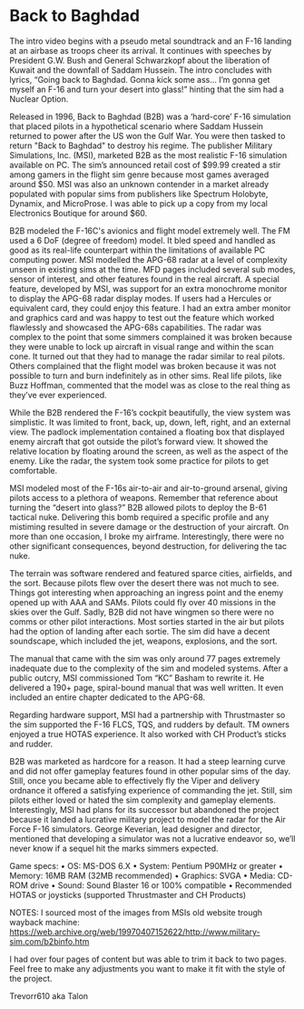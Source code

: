 # Back to Baghdad

The intro video begins with a pseudo metal soundtrack and an F-16 landing at an airbase as troops cheer its arrival. It continues with speeches by President G.W. Bush and General Schwarzkopf about the liberation of Kuwait and the downfall of Saddam Hussein. The intro concludes with lyrics, “Going back to Baghdad. Gonna kick some ass… I’m gonna get myself an F-16 and turn your desert into glass!” hinting that the sim had a Nuclear Option. 

Released in 1996, Back to Baghdad (B2B) was a ‘hard-core’ F-16 simulation that placed pilots in a hypothetical scenario where Saddam Hussein returned to power after the US won the Gulf War. You were then tasked to return "Back to Baghdad" to destroy his regime. The publisher Military Simulations, Inc. (MSI), marketed B2B as the most realistic F-16 simulation available on PC. The sim’s announced retail cost of $99.99 created a stir among gamers in the flight sim genre because most games averaged around $50. MSI was also an unknown contender in a market already populated with popular sims from publishers like Spectrum Holobyte, Dynamix, and MicroProse.  I was able to pick up a copy from my local Electronics Boutique for around $60.

B2B modeled the F-16C's avionics and flight model extremely well.  The FM used a 6 DoF (degree of freedom) model. It bled speed and handled as good as its real-life counterpart within the limitations of available PC computing power. MSI modelled the APG-68 radar at a level of complexity unseen in existing sims at the time. MFD pages included several sub modes, sensor of interest, and other features found in the real aircraft. A special feature, developed by MSI, was support for an extra monochrome monitor to display the APG-68 radar display modes. If users had a Hercules or equivalent card, they could enjoy this feature. I had an extra amber monitor and graphics card and was happy to test out the feature which worked flawlessly and showcased the APG-68s capabilities. The radar was complex to the point that some simmers complained it was broken because they were unable to lock up aircraft in visual range and within the scan cone.  It turned out that they had to manage the radar similar to real pilots. Others complained that the flight model was broken because it was not possible to turn and burn indefinitely as in other sims. Real life pilots, like Buzz Hoffman, commented that the model was as close to the real thing as they’ve ever experienced. 

While the B2B rendered the F-16’s cockpit beautifully, the view system was simplistic. It was limited to front, back, up, down, left, right, and an external view.  The padlock implementation contained a floating box that displayed enemy aircraft that got outside the pilot’s forward view. It showed the relative location by floating around the screen, as well as the aspect of the enemy. Like the radar, the system took some practice for pilots to get comfortable. 

MSI modeled most of the F-16s air-to-air and air-to-ground arsenal, giving pilots access to a plethora of weapons. Remember that reference about turning the “desert into glass?” B2B allowed pilots to deploy the B-61 tactical nuke. Delivering this bomb required a specific profile and any mistiming resulted in severe damage or the destruction of your aircraft. On more than one occasion, I broke my airframe. Interestingly, there were no other significant consequences, beyond destruction, for delivering the tac nuke. 

The terrain was software rendered and featured sparce cities, airfields, and the sort. Because pilots flew over the desert there was not much to see. Things got interesting when approaching an ingress point and the enemy opened up with AAA and SAMs. Pilots could fly over 40 missions in the skies over the Gulf. Sadly, B2B did not have wingmen so there were no comms or other pilot interactions. Most sorties started in the air but pilots had the option of landing after each sortie. The sim did have a decent soundscape, which included the jet, weapons, explosions, and the sort.

The manual that came with the sim was only around 77 pages extremely inadequate due to the complexity of the sim and modeled systems. After a public outcry, MSI commissioned Tom “KC” Basham to rewrite it. He delivered a 190+ page, spiral-bound manual that was well written. It even included an entire chapter dedicated to the APG-68. 

Regarding hardware support, MSI had a partnership with Thrustmaster so the sim supported the F-16 FLCS, TQS, and rudders by default. TM owners enjoyed a true HOTAS experience. It also worked with CH Product’s sticks and rudder.

B2B was marketed as hardcore for a reason. It had a steep learning curve and did not offer gameplay features found in other popular sims of the day. Still, once you became able to effectively fly the Viper and delivery ordnance it offered a satisfying experience of commanding the jet. Still, sim pilots either loved or hated the sim complexity and gameplay elements. Interestingly, MSI had plans for its successor but abandoned the project because it landed a lucrative military project to model the radar for the Air Force F-16 simulators. George Keverian, lead designer and director, mentioned that developing a simulator was not a lucrative endeavor so, we’ll never know if a sequel hit the marks simmers expected.  

Game specs: 
•	OS: 		MS-DOS 6.X
•	System:	Pentium P90MHz or greater
•	Memory: 	16MB RAM (32MB recommended)
•	Graphics: 	SVGA
•	Media:		CD-ROM drive
•	Sound: 	Sound Blaster 16 or 100% compatible
•	Recommended HOTAS or joysticks (supported Thrustmaster and CH Products)


NOTES: I sourced most of the images from MSIs old website trough wayback machine: https://web.archive.org/web/19970407152622/http://www.military-sim.com/b2binfo.htm

I had over four pages of content but was able to trim it back to two pages. Feel free to make any adjustments you want to make it fit with the style of the project. 

Trevorr610 aka Talon



